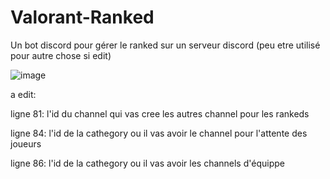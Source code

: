 # Valorant-Ranked
Un bot discord pour gérer le ranked sur un serveur discord (peu etre utilisé pour autre chose si edit)

![image](https://user-images.githubusercontent.com/108814212/184517086-e14c17a4-c8cb-4561-ae49-078ad828f193.png)
 
 a edit:
 
 ligne 81: l'id du channel qui vas cree les autres channel pour les rankeds
 
 ligne 84: l'id de la cathegory ou il vas avoir le channel pour l'attente des joueurs
 
 ligne 86: l'id de la cathegory ou il vas avoir les channels d'équippe

